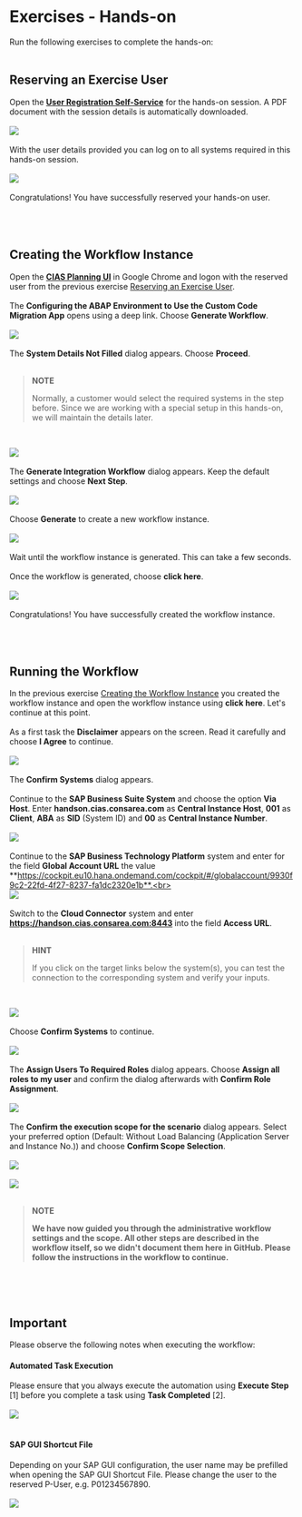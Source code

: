 # Exercises - Hands-on

Run the following exercises to complete the hands-on:<br><br>

## Reserving an Exercise User

Open the [**User Registration Self-Service**](https://cias-handson-dispatcher.cfapps.eu10.hana.ondemand.com/users/hands-on/reserve) for the hands-on session. A PDF document with the session details is automatically downloaded.<br><br>
![](images/Self-Service-01.png)<br><br>
With the user details provided you can log on to all systems required in this hands-on session.<br><br>
![](images/Self-Service-02.png)<br><br>
Congratulations! You have successfully reserved your hands-on user.<br><br><br><br>

## Creating the Workflow Instance

Open the [**CIAS Planning UI**](https://cias-demo.cias-preprod.cfapps.eu10.hana.ondemand.com/#/deeplink/SOLUTION_CIAS_DEMO/SCENARIO_CIAS_CCM_HANDSON/com.sap.btp.abap.ccm.setup.handson) in Google Chrome and logon with the reserved user from the previous exercise [Reserving an Exercise User](#reserving-an-exercise-user).<br><br>
The **Configuring the ABAP Environment to Use the Custom Code Migration App** opens using a deep link. Choose **Generate Workflow**.<br><br>
![](images/Planning-UI-01.png)<br><br>
The **System Details Not Filled** dialog appears. Choose **Proceed**.<br><br>

>**NOTE**
>
> Normally, a customer would select the required systems in the step before. Since we are working with a special setup in this hands-on, we will maintain the details later.

<br>

![](images/Planning-UI-02.png)<br><br>
The **Generate Integration Workflow** dialog appears. Keep the default settings and choose **Next Step**.<br><br>
![](images/Planning-UI-03.png)<br><br>
Choose **Generate** to create a new workflow instance.<br><br>
![](images/Planning-UI-04.png)<br><br>
Wait until the workflow instance is generated. This can take a few seconds.<br><br>
Once the workflow is generated, choose **click here**.<br><br>
![](images/Planning-UI-05.png)<br><br>
Congratulations! You have successfully created the workflow instance.<br><br><br><br>

## Running the Workflow

In the previous exercise [Creating the Workflow Instance](#creating-the-workflow-instance) you created the workflow instance and open the workflow instance using **click here**. Let's continue at this point.<br><br>
As a first task the **Disclaimer** appears on the screen. Read it carefully and choose **I Agree** to continue.<br><br>
![](images/Workflow-01.png)<br><br>
The **Confirm Systems** dialog appears.<br><br>
Continue to the **SAP Business Suite System** and choose the option **Via Host**.
Enter **handson.cias.consarea.com** as **Central Instance Host**, **001** as **Client**, **ABA** as **SID** (System ID) and **00** as **Central Instance Number**.<br><br>
![](images/Workflow-03.png)<br><br>
Continue to the **SAP Business Technology Platform** system and enter for the field **Global Account URL** the value **https://cockpit.eu10.hana.ondemand.com/cockpit/#/globalaccount/9930f9c2-22fd-4f27-8237-fa1dc2320e1b**.<br><br>
![](images/Workflow-04.png)<br><br>
Switch to the **Cloud Connector** system and enter **https://handson.cias.consarea.com:8443** into the field **Access URL**.<br><br>

>**HINT**
>
> If you click on the target links below the system(s), you can test the connection to the corresponding system and verify your inputs.

<br>

![](images/Workflow-05.png)<br><br>
Choose **Confirm Systems** to continue.<br><br>
![](images/Workflow-06.png)<br><br>
The **Assign Users To Required Roles** dialog appears. Choose **Assign all roles to my user** and confirm the dialog afterwards with **Confirm Role Assignment**.<br><br>
![](images/Workflow-07.png)<br><br>
The **Confirm the execution scope for the scenario** dialog appears. Select your preferred option (Default: Without Load Balancing (Application Server and Instance No.)) and choose **Confirm Scope Selection**.<br><br>
![](images/Workflow-08.png)<br><br>
![](images/Workflow-09.png)<br><br>

> **NOTE**
>
> **We have now guided you through the administrative workflow settings and the scope. All other steps are described in the workflow itself, so we didn't document them here in GitHub. Please follow the instructions in the workflow to continue.**

<br><br><br>

## Important
Please observe the following notes when executing the workflow:<br>

#### Automated Task Execution
Please ensure that you always execute the automation using **Execute Step** [1] before you complete a task using **Task Completed** [2].<br><br>
![](images/CIAS-10.png)<br><br>

#### SAP GUI Shortcut File

Depending on your SAP GUI configuration, the user name may be prefilled when opening the SAP GUI Shortcut File. Please change the user to the reserved P-User, e.g. P01234567890.<br><br>
![](images/CIAS-11.png)<br><br>
